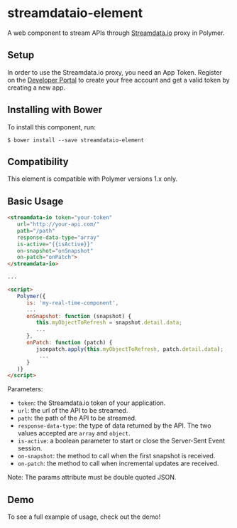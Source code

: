 # streamdataio-element

A web component to stream APIs through [Streamdata.io](http://www.streamdata.io) proxy in Polymer.

## Setup

In order to use the Streamdata.io proxy, you need an App Token. Register on the [Developer Portal](https://portal.streamdata.io/#/register) to create your free account and get a valid token by creating a new app.

## Installing with Bower

To install this component, run: 

```shell
$ bower install --save streamdataio-element
```

## Compatibility

This element is compatible with Polymer versions 1.x only.

## Basic Usage

```HTML
<streamdata-io token="your-token"
   url="http://your-api.com/"
   path="/path"
   response-data-type="array"
   is-active="{{isActive}}"
   on-snapshot="onSnapshot"
   on-patch="onPatch">
</streamdata-io>

...

<script>
   Polymer({
      is: 'my-real-time-component',
      ...
      onSnapshot: function (snapshot) {
         this.myObjectToRefresh = snapshot.detail.data;
         ...
      },
      onPatch: function (patch) {
         jsonpatch.apply(this.myObjectToRefresh, patch.detail.data);
          ...
      }
   )}
</script>
```

Parameters: 
* `token`: the Streamdata.io token of your application.
* `url`: the url of the API to be streamed.
* `path`: the path of the API to be streamed.
* `response-data-type`: the type of data returned by the API. The two values accepted are `array` and `object`.
* `is-active`: a boolean parameter to start or close the Server-Sent Event session.
* `on-snapshot`: the method to call when the first snapshot is received.
* `on-patch`: the method to call when incremental updates are received.

Note: The params attribute must be double quoted JSON.

## Demo

To see a full example of usage, check out the demo!